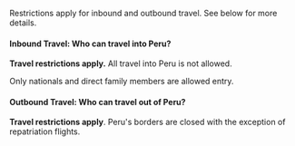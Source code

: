 Restrictions apply for inbound and outbound travel. See below for more details.

#### Inbound Travel: Who can travel into Peru?

**Travel restrictions apply.** All travel into Peru is not allowed.

Only nationals and direct family members are allowed entry.

#### Outbound Travel: Who can travel out of Peru?

**Travel restrictions apply**. Peru's borders are closed with the exception of repatriation flights.
